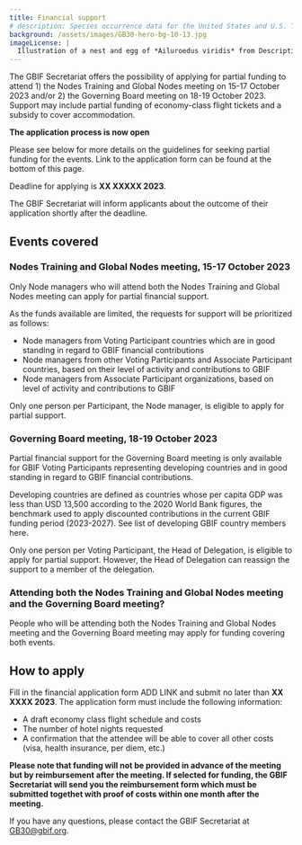 ```yaml
---
title: Financial support
# description: Species occurrence data for the United States and U.S. Territories.
background: /assets/images/GB30-hero-bg-10-13.jpg
imageLicense: |
  Illustration of a nest and egg of *Ailuroedus viridis* from Descriptive catalogue of the nests & eggs of birds found breeding in Australia and Tasmania, 1889. Via [Biodiversity Heritage Library.](https://flic.kr/p/2m5SSsM)
---
```


The GBIF Secretariat offers the possibility of applying for partial funding to attend 1) the Nodes Training and Global Nodes meeting on 15-17 October 2023 and/or 2) the Governing Board meeting on 18-19 October 2023. Support may include partial funding of economy-class flight tickets and a subsidy to cover accommodation.  

**The application process is now open**  

Please see below for more details on the guidelines for seeking partial funding for the events. Link to the application form can be found at the bottom of this page. 

Deadline for applying is **XX XXXXX 2023**.  

The GBIF Secretariat will inform applicants about the outcome of their application shortly after the deadline. 

## Events covered

### Nodes Training and Global Nodes meeting, 15-17 October 2023

Only Node managers who will attend both the Nodes Training and Global Nodes meeting can apply for partial financial support. 

As the funds available are limited, the requests for support will be prioritized as follows:
- Node managers from Voting Participant countries which are in good standing in regard to GBIF financial contributions
- Node managers from other Voting Participants and Associate Participant countries, based on their level of activity and contributions to GBIF
- Node managers from Associate Participant organizations, based on level of activity and contributions to GBIF

Only one person per Participant, the Node manager, is eligible to apply for partial support. 

### Governing Board meeting, 18-19 October 2023

Partial financial support for the Governing Board meeting is only available for GBIF Voting Participants representing developing countries and in good standing in regard to GBIF financial contributions.  

Developing countries are defined as countries whose per capita GDP was less than USD 13,500 according to the 2020 World Bank figures, the benchmark used to apply discounted contributions in the current GBIF funding period (2023-2027). See list of developing GBIF country members here.  

Only one person per Voting Participant, the Head of Delegation, is eligible to apply for partial support. However, the Head of Delegation can reassign the support to a member of the delegation. 

### Attending both the Nodes Training and Global Nodes meeting and the Governing Board meeting?

People who will be attending both the Nodes Training and Global Nodes meeting and the Governing Board meeting may apply for funding covering both events. 


## How to apply

Fill in the financial application form ADD LINK and submit no later than **XX XXXX 2023**. 
The application form must include the following information:
- A draft economy class flight schedule and costs
- The number of hotel nights requested
- A confirmation that the attendee will be able to cover all other costs (visa, health insurance, per diem, etc.)

**Please note that funding will not be provided in advance of the meeting but by reimbursement after the meeting. If selected for funding, the GBIF Secretariat will send you the reimbursement form which must be submitted togethet with proof of costs within one month after the meeting.**  

If you have any questions, please contact the GBIF Secretariat at [GB30@gbif.org](mailto:GB30@gbif.org).


